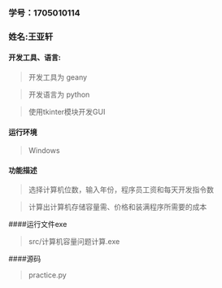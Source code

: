 ### 学号：1705010114

### 姓名:王亚轩

#### 开发工具、语言:

> 开发工具为 geany

> 开发语言为 python

> 使用tkinter模块开发GUI

#### 运行环境

>Windows

#### 功能描述

>选择计算机位数，输入年份，程序员工资和每天开发指令数

>计算出计算机存储容量需、价格和装满程序所需要的成本

####运行文件exe

>src/计算机容量问题计算.exe

####源码

>practice.py
